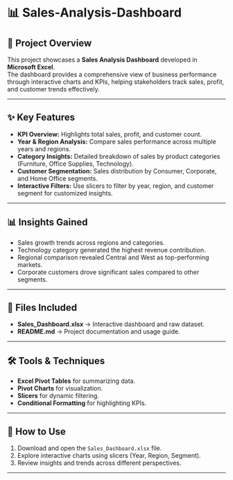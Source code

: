 # 📊 Sales-Analysis-Dashboard

## 📌 Project Overview  
This project showcases a **Sales Analysis Dashboard** developed in **Microsoft Excel**.  
The dashboard provides a comprehensive view of business performance through interactive charts and KPIs, helping stakeholders track sales, profit, and customer trends effectively.  

---

## ✨ Key Features  
- **KPI Overview:** Highlights total sales, profit, and customer count.  
- **Year & Region Analysis:** Compare sales performance across multiple years and regions.  
- **Category Insights:** Detailed breakdown of sales by product categories (Furniture, Office Supplies, Technology).  
- **Customer Segmentation:** Sales distribution by Consumer, Corporate, and Home Office segments.  
- **Interactive Filters:** Use slicers to filter by year, region, and customer segment for customized insights.  
---

## 📊 Insights Gained  
- Sales growth trends across regions and categories.  
- Technology category generated the highest revenue contribution.  
- Regional comparison revealed Central and West as top-performing markets.  
- Corporate customers drove significant sales compared to other segments.  
---

## 📂 Files Included  
- **Sales_Dashboard.xlsx** → Interactive dashboard and raw dataset.  
- **README.md** → Project documentation and usage guide.
---

## 🛠 Tools & Techniques  
- **Excel Pivot Tables** for summarizing data.  
- **Pivot Charts** for visualization.  
- **Slicers** for dynamic filtering.  
- **Conditional Formatting** for highlighting KPIs.  
---

## 🚀 How to Use  
1. Download and open the `Sales_Dashboard.xlsx` file.  
2. Explore interactive charts using slicers (Year, Region, Segment).  
3. Review insights and trends across different perspectives.  
---
